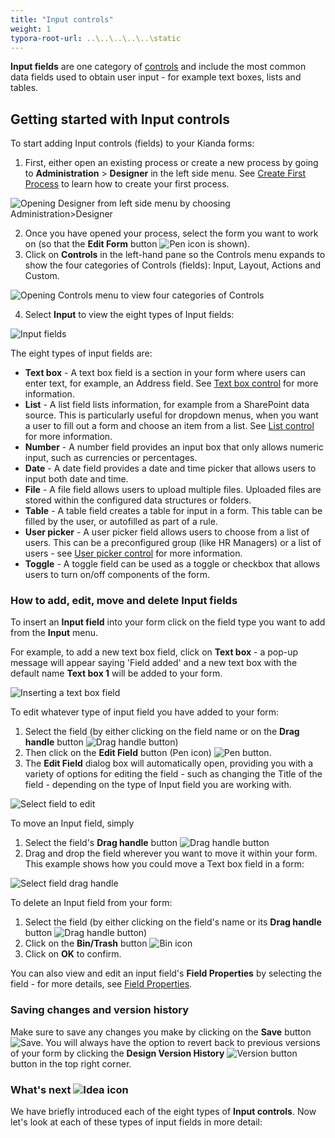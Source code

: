 ```yaml
---
title: "Input controls"
weight: 1
typora-root-url: ..\..\..\..\..\static
---
```


**Input fields** are one category of [controls](../) and include the most common data fields used to obtain user input - for example text boxes, lists and tables.



## Getting started with Input controls ##

To start adding Input controls (fields) to your Kianda forms:

1. First, either open an existing process or create a new process by going to **Administration** > **Designer** in the left side menu. See [Create First Process](/docs/getting-started/create-first-process/) to learn how to create your first process.

![Opening Designer from left side menu by choosing Administration>Designer](/images/administration-designer-inputcont.jpg)

2. Once you have opened your process, select the form you want to work on (so that the **Edit Form** button ![Pen icon](/images/penicon.png) is shown).
2. Click on **Controls** in the left-hand pane so the Controls menu expands to show the four categories of Controls (fields): Input, Layout, Actions and Custom.

![Opening Controls menu to view four categories of Controls](/images/open-controls-cat-trainingprocess.jpg)

4. Select **Input** to view the eight types of Input fields:

![Input fields](/images/input-menu-controls.jpg)

The eight types of input fields are:

- **Text box** - A text box field is a section in your form where users can enter text, for example, an Address field. See [Text box control](/docs/platform/controls/input/textbox/) for more information. 
- **List** - A list field lists information, for example from a SharePoint data source. This is particularly useful for dropdown menus, when you want a user to fill out a form and choose an item from a list. See [List control](/docs/platform/controls/input/list/) for more information.
- **Number** - A number field provides an input box that only allows numeric input, such as currencies or percentages.
- **Date** - A date field provides a date and time picker that allows users to input both date and time.
- **File** - A file field allows users to upload multiple files. Uploaded files are stored within the configured data structures or folders.
- **Table** - A table field creates a table for input in a form. This table can be filled by the user, or autofilled as part of a rule.
- **User picker** - A user picker field allows users to choose from a list of users. This can be a preconfigured group (like HR Managers) or a list of users - see [User picker control](/docs/platform/controls/input/user-picker/) for more information.
- **Toggle** - A toggle field can be used as a toggle or checkbox that allows users to turn on/off components of the form.



### How to add, edit, move and delete Input fields ###

To insert an **Input field** into your form click on the field type you want to add from the **Input** menu. 

For example, to add a new text box field, click on **Text box** - a pop-up message will appear saying 'Field added' and a new text box with the default name **Text box 1** will be added to your form.

![Inserting a text box field](/images/insert-text-box-input.jpg)

To edit whatever type of input field you have added to your form:

1. Select the field (by either clicking on the field name or on the **Drag handle** button ![Drag handle button](/images/draghandlewhite-frame.png))
2. Then click on the **Edit Field** button (Pen icon) ![Pen button](/images/penicon.png). 
3. The **Edit Field** dialog box will automatically open, providing you with a variety of options for editing the field - such as changing the Title of the field - depending on the type of Input field you are working with.

![Select field to edit](/images/select-text-box-edit.jpg)

To move an Input field, simply

1. Select the field's **Drag handle** button ![Drag handle button](/images/draghandlewhite-frame.png)
2. Drag and drop the field wherever you want to move it within your form. This example shows how you could move a Text box field in a form:

![Select field drag handle](/images/move-drag-handle.jpg)

To delete an Input field from your form:

1. Select the field (by either clicking on the field's name or its **Drag handle** button ![Drag handle button](/images/draghandlewhite-frame.png))
2. Click on the **Bin/Trash** button ![Bin icon](/images/binicon.png) 
3. Click on **OK** to confirm.

You can also view and edit an input field's **Field Properties** by selecting the field - for more details, see [Field Properties](/docs/platform/controls/properties/#field-properties/).

### Saving changes and version history ###
Make sure to save any changes you make by clicking on the **Save** button ![Save](/images/saveprocess.png). You will always have the option to revert back to previous versions of your form by clicking the **Design Version History** ![Version button](/images/version8.png) button in the top right corner.

### What's next  ![Idea icon](/images/18.png) ###

We have briefly introduced each of the eight types of **Input controls**. Now let's look at each of these types of input fields in more detail: